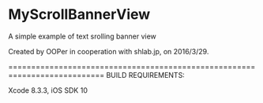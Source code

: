 # MyScrollBannerView
A simple example of text srolling banner view

Created by OOPer in cooperation with shlab.jp, on 2016/3/29.

===========================================================================
BUILD REQUIREMENTS:

Xcode 8.3.3, iOS SDK 10
